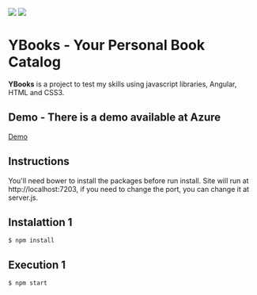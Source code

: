 ![](https://img.shields.io/github/v/release/danielancines/my-books?color=blue&label=Version)
![](https://img.shields.io/github/package-json/v/danielancines/my-books?color=red&label=Development)
# YBooks - Your Personal Book Catalog

**YBooks** is a project to test my skills using javascript libraries, Angular, HTML and CSS3.

## Demo - There is a demo available at Azure

[Demo](http://ybooks.azurewebsites.net/) 

## Instructions
You'll need bower to install the packages before run install.
Site will run at http://localhost:7203, if you need to change the port, you can change it at server.js.

## Instalattion 1

```
$ npm install
```

## Execution 1

```
$ npm start
```
